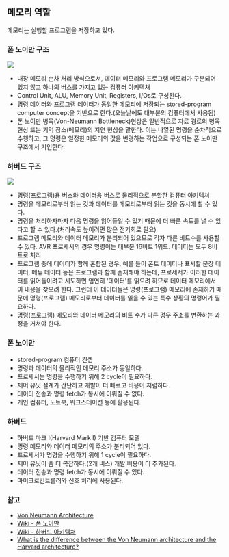 ## 메모리 역할

메모리는 실행할 프로그램을 저장하고 있다.

### 폰 노이만 구조

![](https://upload.wikimedia.org/wikipedia/ko/a/a1/Von_Neumann_architecture_kor.png)

- 내장 메모리 순차 처리 방식으로서, 데이터 메모리와 프로그램 메모리가 구분되어 있지 않고 하나의 버스를 가지고 있는 컴퓨터 아키텍처
- Control Unit, ALU, Memory Unit, Registers, I/Os로 구성된다.
- 명령 데이터와 프로그램 데이터가 동일한 메모리에 저장되는 stored-program computer concept을 기반으로 한다.(오늘날에도 대부분의 컴퓨터에서 사용됨)
- 폰 노이만 병목(Von-Neumann Bottleneck)현상은 일반적으로 자료 경로의 병목현상 또는 기억 장소(메모리)의 지연 현상을 말한다. 이는 나열된 명령을 순차적으로 수행하고, 그 명령은 일정한 메모리의 값을 변경하는 작업으로 구성되는 폰 노이만 구조에서 기인한다.

### 하버드 구조

![](https://upload.wikimedia.org/wikipedia/commons/thumb/3/3f/Harvard_architecture.svg/440px-Harvard_architecture.svg.png)

- 명령(프로그램)용 버스와 데이터용 버스로 물리적으로 분할한 컴퓨터 아키텍쳐
- 명령을 메모리로부터 읽는 것과 데이터를 메모리로부터 읽는 것을 동시에 할 수 있다.
- 명령을 처리하자마자 다음 명령을 읽어들일 수 있기 때문에 더 빠른 속도를 낼 수 있다고 할 수 있다.(처리속도 높이려면 많은 전기회로 필요)
- 프로그램 메모리와 데이터 메모리가 분리되어 있으므로 각자 다른 비트수를 사용할 수 있다. AVR 프로세서의 경우 명령어는 대부분 16비트 1워드. 데이터는 모두 8비트로 처리
- 프로그램 중에 데이터가 함께 혼합된 경우, 예를 들어 폰트 데이터나 표시할 문장 데이터, 메뉴 데이터 등은 프로그램과 함께 존재해야 하는데, 프로세서가 이러한 데이터를 읽어들이려고 시도하면 엄연히 '데이터'를 읽으려 하므로 데이터 메모리에서 이 내용을 찾으려 한다. 그런데 이 데이터들은 명령(프로그램) 메모리에 존재하기 때문에 명령(프로그램) 메모리로부터 데이터를 읽을 수 있는 특수 상황의 명령어가 필요하다.
- 명령(프로그램) 메모리와 데이터 메모리의 비트 수가 다른 경우 주소를 변환하는 과정을 거쳐야 한다.

### 폰 노이만 

- stored-program 컴퓨터 컨셉
- 명령과 데이터의 물리적인 메모리 주소가 동일하다.
- 프로세서는 명령을 수행하기 위해 2 cycle이 필요하다.
- 제어 유닛 설계가 간단하고 개발이 더 빠르고 비용이 저렴하다.
- 데이터 전송과 명령 fetch가 동시에 이뤄질 수 없다.
- 개인 컴퓨터, 노트북, 워크스테이션 등에 활용된다.

### 하버드

- 하버드 마크 I(Harvard Mark I) 기반 컴퓨터 모델
- 명령 메모리와 데이터 메모리의 주소가 분리되어 있다.
- 프로세서가 명령을 수행하기 위해 1 cycle이 필요하다.
- 제어 유닛이 좀 더 복잡하다.(2개 버스) 개발 비용이 더 추가된다.
- 데이터 전송과 명령 fetch가 동시에 이뤄질 수 있다.
- 마이크로컨트롤러와 신호 처리에 사용된다.

### 참고

- [Von Neumann Architecture](https://www.computerscience.gcse.guru/theory/von-neumann-architecture)
- [Wiki - 폰 노이만](https://ko.wikipedia.org/wiki/%ED%8F%B0_%EB%85%B8%EC%9D%B4%EB%A7%8C_%EA%B5%AC%EC%A1%B0)
- [Wiki - 하버드 아키텍쳐](https://ko.wikipedia.org/wiki/%ED%95%98%EB%B2%84%EB%93%9C_%EC%95%84%ED%82%A4%ED%85%8D%EC%B2%98)
- [What is the difference between the Von Neumann architecture and the Harvard architecture?](https://www.quora.com/What-is-the-difference-between-the-Von-Neumann-architecture-and-the-Harvard-architecture)